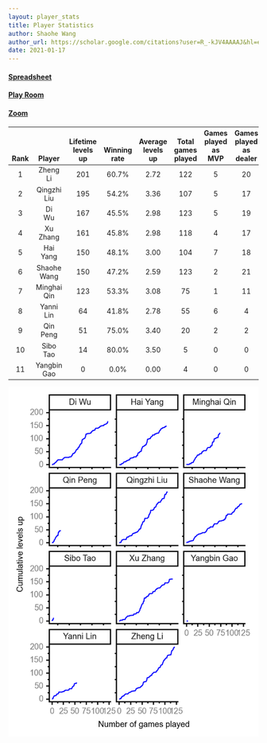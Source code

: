 ```yaml
---
layout: player_stats
title: Player Statistics
author: Shaohe Wang
author_url: https://scholar.google.com/citations?user=R_-kJV4AAAAJ&hl=en
date: 2021-01-17
---
```


#### [Spreadsheet](https://docs.google.com/spreadsheets/d/1So3PBr9gV3I0LzApZOgJlQew2QjM1wAiWhR50rAnHRg/edit#gid=2137801449)
#### [Play Room](https://playingcards.io/a3775q)
#### [Zoom](https://ucsf.zoom.us/j/91360570376?pwd=SmN6aFNPY3UzdEp3M0tmQ1ViUkdQUT09)

<div class="table-wrapper" markdown="block">

| <br><br><br>Rank | <br><br><br>Player | <br> Lifetime <br> levels <br> up | <br><br> Winning <br> rate | <br> Average <br> levels <br> up | <br> Total <br> games <br> played | Games <br> played <br> as <br> MVP | Games <br> played <br> as <br> dealer | N_games <br> short <br> staffed <br> as dealer | Winning <br> rate <br> as <br> dealer |
|:---:|:---:|:---:|:---:|:---:|:---:|:---:|:---:|:---:|:---:|
| 1 | Zheng <br> Li | 201 | 60.7% | 2.72 | 122 | 5 | 20 | 0 | 60.0% |
| 2 | Qingzhi <br> Liu | 195 | 54.2% | 3.36 | 107 | 5 | 17 | 3 | 52.9% |
| 3 | Di <br> Wu | 167 | 45.5% | 2.98 | 123 | 5 | 19 | 0 | 42.1% |
| 4 | Xu <br> Zhang | 161 | 45.8% | 2.98 | 118 | 4 | 17 | 0 | 41.2% |
| 5 | Hai <br> Yang | 150 | 48.1% | 3.00 | 104 | 7 | 18 | 1 | 38.9% |
| 6 | Shaohe <br> Wang | 150 | 47.2% | 2.59 | 123 | 2 | 21 | 1 | 42.9% |
| 7 | Minghai <br> Qin | 123 | 53.3% | 3.08 | 75 | 1 | 11 | 1 | 72.7% |
| 8 | Yanni <br> Lin | 64 | 41.8% | 2.78 | 55 | 6 | 4 | 1 | 50.0% |
| 9 | Qin <br> Peng | 51 | 75.0% | 3.40 | 20 | 2 | 2 | 0 | 100.0% |
| 10 | Sibo <br> Tao | 14 | 80.0% | 3.50 | 5 | 0 | 0 | 0 | 0.0% |
| 11 | Yangbin <br> Gao | 0 | 0.0% | 0.00 | 4 | 0 | 0 | 0 | 0.0% |

</div>

<img src="/assets/images/player_history_plot.png" alt="Plot of player level history" />
